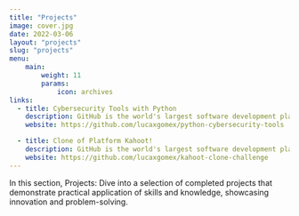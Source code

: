 ```yaml
---
title: "Projects"
image: cover.jpg
date: 2022-03-06
layout: "projects"
slug: "projects"
menu:
    main:
        weight: 11
        params: 
            icon: archives
links:
  - title: Cybersecurity Tools with Python
    description: GitHub is the world's largest software development platform.
    website: https://github.com/lucaxgomex/python-cybersecurity-tools

  - title: Clone of Platform Kahoot!
    description: GitHub is the world's largest software development platform.
    website: https://github.com/lucaxgomex/kahoot-clone-challenge
---
```


In this section, Projects: Dive into a selection of completed projects that demonstrate practical application of skills and knowledge, showcasing innovation and problem-solving.